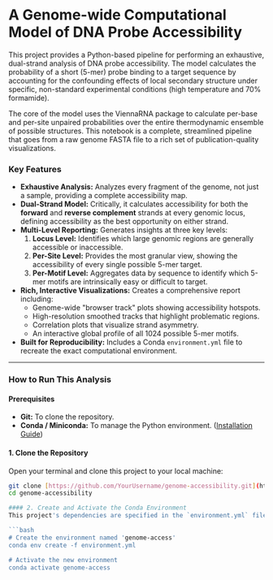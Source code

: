 # A Genome-wide Computational Model of DNA Probe Accessibility

This project provides a Python-based pipeline for performing an exhaustive, dual-strand analysis of DNA probe accessibility. The model calculates the probability of a short (5-mer) probe binding to a target sequence by accounting for the confounding effects of local secondary structure under specific, non-standard experimental conditions (high temperature and 70% formamide).

The core of the model uses the ViennaRNA package to calculate per-base and per-site unpaired probabilities over the entire thermodynamic ensemble of possible structures. This notebook is a complete, streamlined pipeline that goes from a raw genome FASTA file to a rich set of publication-quality visualizations.

### Key Features
- **Exhaustive Analysis:** Analyzes every fragment of the genome, not just a sample, providing a complete accessibility map.
- **Dual-Strand Model:** Critically, it calculates accessibility for both the **forward** and **reverse complement** strands at every genomic locus, defining accessibility as the best opportunity on either strand.
- **Multi-Level Reporting:** Generates insights at three key levels:
  1.  **Locus Level:** Identifies which large genomic regions are generally accessible or inaccessible.
  2.  **Per-Site Level:** Provides the most granular view, showing the accessibility of every single possible 5-mer target.
  3.  **Per-Motif Level:** Aggregates data by sequence to identify which 5-mer motifs are intrinsically easy or difficult to target.
- **Rich, Interactive Visualizations:** Creates a comprehensive report including:
  - Genome-wide "browser track" plots showing accessibility hotspots.
  - High-resolution smoothed tracks that highlight problematic regions.
  - Correlation plots that visualize strand asymmetry.
  - An interactive global profile of all 1024 possible 5-mer motifs.
- **Built for Reproducibility:** Includes a Conda `environment.yml` file to recreate the exact computational environment.

---

### How to Run This Analysis

#### Prerequisites
- **Git:** To clone the repository.
- **Conda / Miniconda:** To manage the Python environment. ([Installation Guide](https://docs.conda.io/en/latest/miniconda.html))

#### 1. Clone the Repository
Open your terminal and clone this project to your local machine:
```bash
git clone [https://github.com/YourUsername/genome-accessibility.git](https://github.com/YourUsername/genome-accessibility.git)
cd genome-accessibility

#### 2. Create and Activate the Conda Environment
This project's dependencies are specified in the `environment.yml` file. Use it to create a new, isolated environment. This step ensures that all the correct library versions are installed and is critical for reproducibility.

```bash
# Create the environment named 'genome-access'
conda env create -f environment.yml

# Activate the new environment
conda activate genome-access